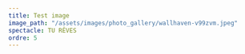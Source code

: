 ```yaml
---
title: Test image
image_path: "/assets/images/photo_gallery/wallhaven-v99zvm.jpeg"
spectacle: TU RÊVES
ordre: 5
---
```



